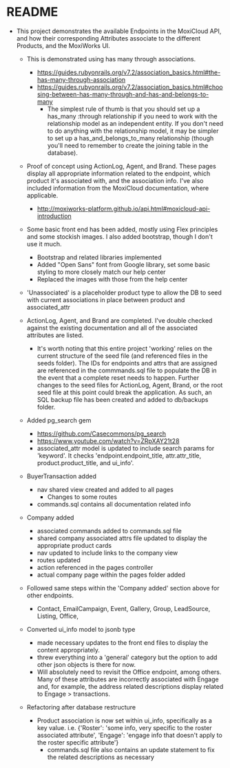 # README

* This project demonstrates the available Endpoints in the MoxiCloud API, and how their corresponding Attributes associate to the different Products, and the MoxiWorks UI.

    - This is demonstrated using has many through associations.
        - https://guides.rubyonrails.org/v7.2/association_basics.html#the-has-many-through-association
        - https://guides.rubyonrails.org/v7.2/association_basics.html#choosing-between-has-many-through-and-has-and-belongs-to-many
            - The simplest rule of thumb is that you should set up a has_many :through relationship if you need to work with the relationship model as an independent entity. If you don't need to do anything with the relationship model, it may be simpler to set up a has_and_belongs_to_many relationship (though you'll need to remember to create the joining table in the database).
    - Proof of concept using ActionLog, Agent, and Brand. These pages display all appropriate information related to the endpoint, which product it's associated with, and the association info. I've also included information from the MoxiCloud documentation, where applicable.
        - http://moxiworks-platform.github.io/api.html#moxicloud-api-introduction
    - Some basic front end has been added, mostly using Flex principles and some stockish images. I also added bootstrap, though I don't use it much.
        - Bootstrap and related libraries implemented
        - Added "Open Sans" font from Google library, set some basic styling to more closely match our help center
        - Replaced the images with those from the help center
    - 'Unassociated' is a placeholder product type to allow the DB to seed with current associations in place between product and associated_attr
    - ActionLog, Agent, and Brand are completed. I've double checked against the existing documentation and all of the associated attributes are listed.
        - It's worth noting that this entire project 'working' relies on the current structure of the seed file (and referenced files in the seeds folder). The IDs for endpoints and attrs that are assigned are referenced in the commmands.sql file to populate the DB in the event that a complete reset needs to happen. Further changes to the seed files for ActionLog, Agent, Brand, or the root seed file at this point could break the application. As such, an SQL backup file has been created and added to db/backups folder.

    - Added pg_search gem
        - https://github.com/Casecommons/pg_search
        - https://www.youtube.com/watch?v=ZRpXAY21t28
        - associated_attr model is updated to include search params for 'keyword'. It checks 'endpoint.endpoint_title, attr.attr_title, product.product_title, and ui_info'.

    - BuyerTransaction added
        - nav shared view created and added to all pages
            - Changes to some routes
        - commands.sql contains all documentation related info
    
    - Company added
        - associated commands added to commands.sql file
        - shared company associated attrs file updated to display the appropriate product cards
        - nav updated to include links to the company view
        - routes updated
        - action referenced in the pages controller
        - actual company page within the pages folder added

    - Followed same steps within the 'Company added' section above for other endpoints.
        - Contact, EmailCampaign, Event, Gallery, Group, LeadSource, Listing, Office, 
            
    - Converted ui_info model to jsonb type
        - made necessary updates to the front end files to display the content appropriately.
        - threw everything into a 'general' category but the option to add other json objects is there for now.
        - Will absolutely need to revisit the Office endpoint, among others. Many of these attributes are incorrectly associated with Engage and, for example, the address related descriptions display related to Engage > transactions.

    - Refactoring after database restructure
        - Product association is now set within ui_info, specifically as a key value. i.e. {'Roster': 'some info, very specific to the roster associated attribute', 'Engage': 'engage info that doesn't apply to the roster specific attribute'}
            - commands.sql file also contains an update statement to fix the related descriptions as necessary